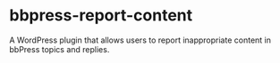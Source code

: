 bbpress-report-content
======================

A WordPress plugin that allows users to report inappropriate content in bbPress topics and replies.
